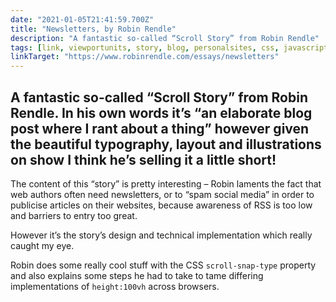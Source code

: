 ```yaml
---
date: "2021-01-05T21:41:59.700Z"
title: "Newsletters, by Robin Rendle"
description: "A fantastic so-called “Scroll Story” from Robin Rendle"
tags: [link, viewportunits, story, blog, personalsites, css, javascript, height, inspiration]
linkTarget: "https://www.robinrendle.com/essays/newsletters"
---
```

A fantastic so-called “Scroll Story” from Robin Rendle. In his own words it’s “an elaborate blog post where I rant about a thing” however given the beautiful typography, layout and illustrations on show I think he’s selling it a little short!
---

The content of this “story” is pretty interesting – Robin laments the fact that web authors often need newsletters, or to “spam social media” in order to publicise articles on their websites, because awareness of RSS is too low and barriers to entry too great.

However it’s the story’s design and technical implementation which really caught my eye. 

Robin does some really cool stuff with the CSS `scroll-snap-type` property and also explains some steps he had to take to tame differing implementations of `height:100vh` across browsers.
